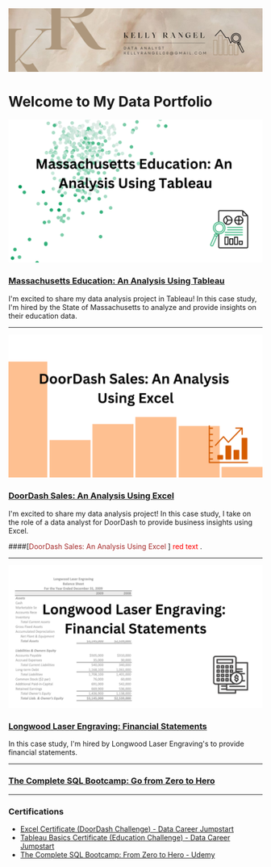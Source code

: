 <img src="images/w (1).png"/>

# Welcome to My Data Portfolio




[<img src="images/Massachusetts Education An Analysis Using Tableau.png"/>](https://www.linkedin.com/pulse/massachusetts-education-analysis-using-tableau-kelly-rangel/)
### [Massachusetts Education: An Analysis Using Tableau](https://www.linkedin.com/pulse/massachusetts-education-analysis-using-tableau-kelly-rangel/)
I'm excited to share my data analysis project in Tableau! In this case study, I'm hired by the State of Massachusetts to analyze and provide insights on their education data.

---

[<img src="images/doordash article cover.png"/>](https://www.linkedin.com/pulse/doordash-sales-analysis-using-excel-kelly-rangel/)
### [DoorDash Sales: An Analysis Using Excel](https://www.linkedin.com/pulse/doordash-sales-analysis-using-excel-kelly-rangel/)
I'm excited to share my data analysis project! In this case study, I take on the role of a data analyst for DoorDash to provide business insights using Excel.

####[<span style="color:Brown">DoorDash Sales: An Analysis Using Excel </span>]
<span style="color:red">red text </span>.

---


<img src="images/LLE FS.png?raw=true"/>

### [Longwood Laser Engraving: Financial Statements](sample_project.md)
In this case study, I'm hired by Longwood Laser Engraving's to provide financial statements. 


---

### [The Complete SQL Bootcamp: Go from Zero to Hero](sample_project.md)


 

---

### Certifications

- [Excel Certificate (DoorDash Challenge) - Data Career Jumpstart](https://www.datacareerjumpstart.com/excel-badge?cid=f651e658-c9fa-4e98-808b-883dc9fd2220)
- [Tableau Basics Certificate (Education Challenge) - Data Career Jumpstart](https://www.datacareerjumpstart.com/tableau1badge?cid=f651e658-c9fa-4e98-808b-883dc9fd2220)
- [The Complete SQL Bootcamp: From Zero to Hero - Udemy](https://www.udemy.com/certificate/UC-16e99013-278a-4e8e-8ed5-9f4ef805bd1d/)



